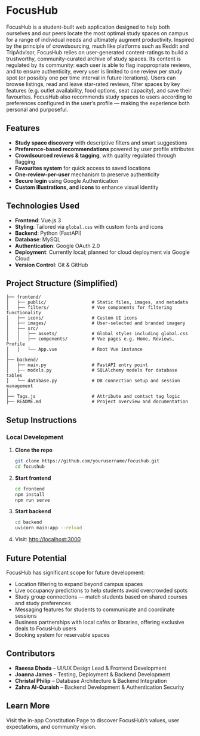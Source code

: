 # FocusHub

FocusHub is a student-built web application designed to help both ourselves and our peers locate the most optimal study spaces on campus for a range of individual needs and ultimately augment productivity.
Inspired by the principle of crowdsourcing, much like platforms such as Reddit and TripAdvisor, FocusHub relies on user-generated content-ratings to build a trustworthy, community-curated archive of study spaces.
Its content is regulated by its community: each user is able to flag inappropriate reviews, and to ensure authenticity, every user is limited to one review per study spot (or possibly one per time interval in future iterations). 
Users can browse listings, read and leave star-rated reviews, filter spaces by key features (e.g. outlet availability, food options, seat capacity), and save their favourites. FocusHub also recommends study spaces to users according to preferences configured in the user’s profile — making the experience both personal and purposeful.

## Features

- **Study space discovery** with descriptive filters and smart suggestions
- **Preference-based recommendations** powered by user profile attributes
- **Crowdsourced reviews & tagging**, with quality regulated through flagging
- **Favourites system** for quick access to saved locations
- **One-review-per-user** mechanism to preserve authenticity
- **Secure login** using Google Authentication
- **Custom illustrations, and icons** to enhance visual identity

## Technologies Used

- **Frontend**: Vue.js 3  
- **Styling**: Tailored via `global.css` with custom fonts and icons  
- **Backend**: Python (FastAPI)  
- **Database**: MySQL  
- **Authentication**: Google OAuth 2.0  
- **Deployment**: Currently local; planned for cloud deployment via Google Cloud  
- **Version Control**: Git & GitHub  

## Project Structure (Simplified)

```
├── frontend/
│   ├── public/                 # Static files, images, and metadata
│   ├── filters/                # Vue components for filtering functionality
│   ├── icons/                  # Custom UI icons
│   ├── images/                 # User-selected and branded imagery
│   ├── src/
│   │   ├── assets/             # Global styles including global.css
│   │   ├── components/         # Vue pages e.g. Home, Reviews, Profile
│   │   └── App.vue             # Root Vue instance
│
├── backend/
│   ├── main.py                 # FastAPI entry point
│   ├── models.py               # SQLAlchemy models for database tables
│   └── database.py             # DB connection setup and session management
│
├── Tags.js                     # Attribute and contact tag logic
├── README.md                   # Project overview and documentation
```

## Setup Instructions

### Local Development

1. **Clone the repo**
   ```bash
   git clone https://github.com/yourusername/focushub.git
   cd focushub
   ```

2. **Start frontend**
   ```bash
   cd frontend
   npm install
   npm run serve
   ```

3. **Start backend**
   ```bash
   cd backend
   uvicorn main:app --reload
   ```

4. Visit: [http://localhost:3000](http://localhost:3000)

## Future Potential

FocusHub has significant scope for future development:

- Location filtering to expand beyond campus spaces
- Live occupancy predictions to help students avoid overcrowded spots
- Study group connections — match students based on shared courses and study preferences
- Messaging features for students to communicate and coordinate sessions
- Business partnerships with local cafés or libraries, offering exclusive deals to FocusHub users
- Booking system for reservable spaces

## Contributors

- **Raeesa Dhoda** – UI/UX Design Lead & Frontend Development  
- **Joanna James** – Testing, Deployment & Backend Development
- **Christal Philip** – Database Architecture & Backend Integration
- **Zahra Al-Quraish** – Backend Development & Authentication Security  

## Learn More

Visit the in-app Constitution Page to discover FocusHub’s values, user expectations, and community vision.
